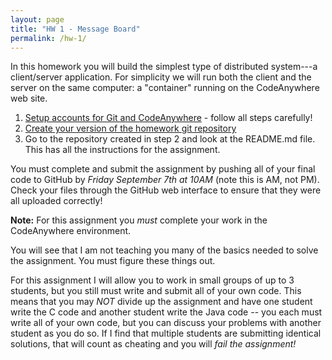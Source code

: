 ```yaml
---
layout: page
title: "HW 1 - Message Board"
permalink: /hw-1/
---
```


In this homework you will build the simplest type of distributed system---a client/server application. For simplicity we will run both the client and the server on the same computer: a "container" running on the CodeAnywhere web site.

  1. [Setup accounts for Git and CodeAnywhere](/accounts/) - follow all steps carefully!
  2. [Create your version of the homework git repository](https://classroom.github.com/a/Rf9JsXvi)
  3. Go to the repository created in step 2 and look at the README.md file. This has all the instructions for the assignment.

You must complete and submit the assignment by pushing all of your final code to GitHub by *Friday September 7th at 10AM* (note this is AM, not PM).  Check your files through the GitHub web interface to ensure that they were all uploaded correctly!

**Note:** For this assignment you *must* complete your work in the CodeAnywhere environment.

You will see that I am not teaching you many of the basics needed to solve the assignment. You must figure these things out.

For this assignment I will allow you to work in small groups of up to 3 students, but you still must write and submit all of your own code. This means that you may *NOT* divide up the assignment and have one student write the C code and another student write the Java code -- you each must write all of your own code, but you can discuss your problems with another student as you do so.  If I find that multiple students are submitting identical solutions, that will count as cheating and you will *fail the assignment!*
